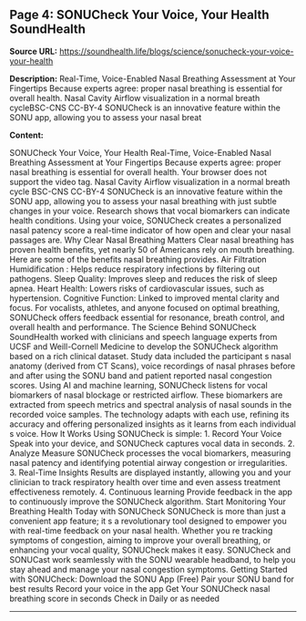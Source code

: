 ## Page 4: SONUCheck Your Voice, Your Health SoundHealth

**Source URL:** https://soundhealth.life/blogs/science/sonucheck-your-voice-your-health

**Description:** Real-Time, Voice-Enabled Nasal Breathing Assessment at Your Fingertips Because experts agree: proper nasal breathing is essential for overall health. Nasal Cavity Airflow visualization in a normal breath cycleBSC-CNS CC-BY-4 SONUCheck is an innovative feature within the SONU app, allowing you to assess your nasal breat

**Content:**

SONUCheck Your Voice, Your Health Real-Time, Voice-Enabled Nasal Breathing Assessment at Your Fingertips Because experts agree: proper nasal breathing is essential for overall health. Your browser does not support the video tag. Nasal Cavity Airflow visualization in a normal breath cycle BSC-CNS CC-BY-4 SONUCheck is an innovative feature within the SONU app, allowing you to assess your nasal breathing with just subtle changes in your voice. Research shows that vocal biomarkers can indicate health conditions. Using your voice, SONUCheck creates a personalized nasal patency score a real-time indicator of how open and clear your nasal passages are. Why Clear Nasal Breathing Matters Clear nasal breathing has proven health benefits, yet nearly 50 of Americans rely on mouth breathing. Here are some of the benefits nasal breathing provides. Air Filtration Humidification : Helps reduce respiratory infections by filtering out pathogens. Sleep Quality: Improves sleep and reduces the risk of sleep apnea. Heart Health: Lowers risks of cardiovascular issues, such as hypertension. Cognitive Function: Linked to improved mental clarity and focus. For vocalists, athletes, and anyone focused on optimal breathing, SONUCheck offers feedback essential for resonance, breath control, and overall health and performance. The Science Behind SONUCheck SoundHealth worked with clinicians and speech language experts from UCSF and Weill-Cornell Medicine to develop the SONUCheck algorithm based on a rich clinical dataset. Study data included the participant s nasal anatomy (derived from CT Scans), voice recordings of nasal phrases before and after using the SONU band and patient reported nasal congestion scores. Using AI and machine learning, SONUCheck listens for vocal biomarkers of nasal blockage or restricted airflow. These biomarkers are extracted from speech metrics and spectral analysis of nasal sounds in the recorded voice samples. The technology adapts with each use, refining its accuracy and offering personalized insights as it learns from each individual s voice. How It Works Using SONUCheck is simple: 1. Record Your Voice Speak into your device, and SONUCheck captures vocal data in seconds. 2. Analyze Measure SONUCheck processes the vocal biomarkers, measuring nasal patency and identifying potential airway congestion or irregularities. 3. Real-Time Insights Results are displayed instantly, allowing you and your clinician to track respiratory health over time and even assess treatment effectiveness remotely. 4. Continuous learning Provide feedback in the app to continuously improve the SONUCheck algorithm. Start Monitoring Your Breathing Health Today with SONUCheck SONUCheck is more than just a convenient app feature; it s a revolutionary tool designed to empower you with real-time feedback on your nasal health. Whether you re tracking symptoms of congestion, aiming to improve your overall breathing, or enhancing your vocal quality, SONUCheck makes it easy. SONUCheck and SONUCast work seamlessly with the SONU wearable headband, to help you stay ahead and manage your nasal congestion symptoms. Getting Started with SONUCheck: Download the SONU App (Free) Pair your SONU band for best results Record your voice in the app Get Your SONUCheck nasal breathing score in seconds Check in Daily or as needed

---
